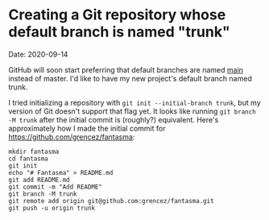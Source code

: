 
# Creating a Git repository whose default branch is named "trunk"

Date: 2020-09-14

GitHub will soon start preferring that default branches are named [main](https://github.com/github/renaming#why-main) instead of master.
I'd like to have my new project's default branch named trunk.

I tried initializing a repository with `git init --initial-branch trunk`, but my version of Git doesn't support that flag yet.
It looks like running `git branch -M trunk` after the initial commit is (roughly?) equivalent.
Here's approximately how I made the initial commit for https://github.com/grencez/fantasma:

```shell
mkdir fantasma
cd fantasma
git init
echo "# Fantasma" > README.md
git add README.md
git commit -m "Add README"
git branch -M trunk
git remote add origin git@github.com:grencez/fantasma.git
git push -u origin trunk
```

